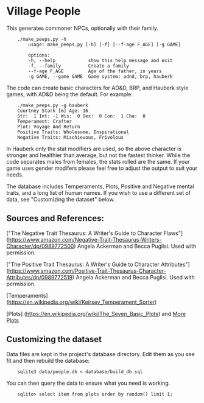 # Village People

This generates commoner NPCs, optionally with their family. 

```
    ./make_peeps.py -h
        usage: make_peeps.py [-h] [-f] [--f-age F_AGE] [-g GAME]

        options:
        -h, --help            show this help message and exit
        -f, --family          Create a family
        --f-age F_AGE         Age of the father, in years
        -g GAME, --game GAME  Game system: adnd, brp, hauberk

```

The code can create basic characters for AD&D, BRP, and Hauberk style games, with AD&D being the default. For example:

```
    ./make_peeps.py -g hauberk
    Courtney Stark [m] Age: 16
    Str:  1 Int: -1 Wis:  0 Dex:  0 Con:  1 Cha:  0
    Temperament: Crafter
    Plot: Voyage And Return
    Positive Traits: Wholesome, Inspirational
    Negative Traits: Mischievous, Frivolous
```

In Hauberk only the stat modifiers are used, so the above character is stronger and healthier than average, but not the fastest thinker. While the code separates males from females, the stats rolled are the same. If your game uses gender modifers please feel free to adjust the output to suit your needs.


The database includes Temperaments, Plots, Positive and Negative mental traits, and a long list of human names. If you wish to use a different set of data, see "Customizing the dataset" below.


## Sources and References:

["The Negative Trait Thesaurus: A Writer's Guide to Character Flaws"]
(https://www.amazon.com/Negative-Trait-Thesaurus-Writers-Character/dp/0989772500)
Angela Ackerman and Becca Puglisi. Used with permission.

["The Positive Trait Thesaurus: A Writer's Guide to Character Attributes"]
(https://www.amazon.com/Positive-Trait-Thesaurus-Character-Attributes/dp/0989772519)
Angela Ackerman and Becca Puglisi. Used with permission.

[Temperaments]
(https://en.wikipedia.org/wiki/Keirsey_Temperament_Sorter)

[Plots]
(https://en.wikipedia.org/wiki/The_Seven_Basic_Plots) and 
[More Plots](https://en.wikipedia.org/wiki/The_Thirty-Six_Dramatic_Situations) 


## Customizing the dataset

Data files are kept in the project's database directory. Edit them as you see fit and then rebuild the database:

```
    sqlite3 data/people.db < database/build_db.sql

```

You can then query the data to ensure what you need is working.


```
    sqlite> select item from plots order by random() limit 1;
```

